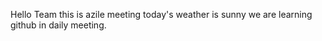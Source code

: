 Hello Team 
this is azile meeting
today's weather is sunny 
we are learning github in daily meeting.
